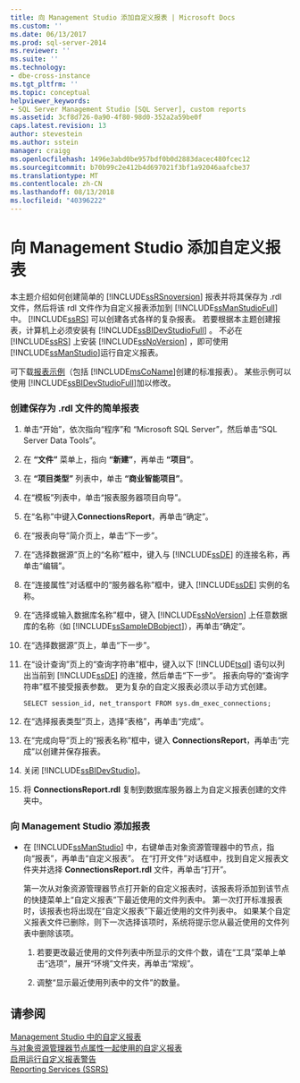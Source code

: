 ```yaml
---
title: 向 Management Studio 添加自定义报表 | Microsoft Docs
ms.custom: ''
ms.date: 06/13/2017
ms.prod: sql-server-2014
ms.reviewer: ''
ms.suite: ''
ms.technology:
- dbe-cross-instance
ms.tgt_pltfrm: ''
ms.topic: conceptual
helpviewer_keywords:
- SQL Server Management Studio [SQL Server], custom reports
ms.assetid: 3cf8d726-0a90-4f80-98d0-352a2a59be0f
caps.latest.revision: 13
author: stevestein
ms.author: sstein
manager: craigg
ms.openlocfilehash: 1496e3abd0be957bdf0b0d2883dacec480fcec12
ms.sourcegitcommit: b70b99c2e412b4d697021f3bf1a92046aafcbe37
ms.translationtype: MT
ms.contentlocale: zh-CN
ms.lasthandoff: 08/13/2018
ms.locfileid: "40396222"
---
```

# <a name="add-a-custom-report-to-management-studio"></a>向 Management Studio 添加自定义报表
  本主题介绍如何创建简单的 [!INCLUDE[ssRSnoversion](../../includes/ssrsnoversion-md.md)] 报表并将其保存为 .rdl 文件，然后将该 rdl 文件作为自定义报表添加到 [!INCLUDE[ssManStudioFull](../../includes/ssmanstudiofull-md.md)] 中。 [!INCLUDE[ssRS](../../includes/ssrs.md)] 可以创建各式各样的复杂报表。 若要根据本主题创建报表，计算机上必须安装有 [!INCLUDE[ssBIDevStudioFull](../../includes/ssbidevstudiofull-md.md)] 。 不必在 [!INCLUDE[ssRS](../../includes/ssrs.md)] 上安装 [!INCLUDE[ssNoVersion](../../includes/ssnoversion-md.md)] ，即可使用 [!INCLUDE[ssManStudio](../../includes/ssmanstudio-md.md)]运行自定义报表。  
  
 可下载[报表示例](http://go.microsoft.com/fwlink/?LinkId=81792)（包括 [!INCLUDE[msCoName](../../includes/msconame-md.md)]创建的标准报表）。 某些示例可以使用 [!INCLUDE[ssBIDevStudioFull](../../includes/ssbidevstudiofull-md.md)]加以修改。  
  
### <a name="to-create-a-simple-report-saved-as-an-rdl-file"></a>创建保存为 .rdl 文件的简单报表  
  
1.  单击“开始”，依次指向“程序”和 “Microsoft SQL Server”，然后单击“SQL Server Data Tools”。  
  
2.  在 **“文件”** 菜单上，指向 **“新建”**，再单击 **“项目”**。  
  
3.  在 **“项目类型”** 列表中，单击 **“商业智能项目”**。  
  
4.  在“模板”列表中，单击“报表服务器项目向导”。  
  
5.  在“名称”中键入**ConnectionsReport**，再单击“确定”。  
  
6.  在“报表向导”简介页上，单击“下一步”。  
  
7.  在“选择数据源”页上的“名称”框中，键入与 [!INCLUDE[ssDE](../../includes/ssde-md.md)] 的连接名称，再单击“编辑”。  
  
8.  在“连接属性”对话框中的“服务器名称”框中，键入 [!INCLUDE[ssDE](../../includes/ssde-md.md)] 实例的名称。  
  
9. 在“选择或输入数据库名称”框中，键入 [!INCLUDE[ssNoVersion](../../includes/ssnoversion-md.md)] 上任意数据库的名称（如 [!INCLUDE[ssSampleDBobject](../../includes/sssampledbobject-md.md)]），再单击“确定”。  
  
10. 在“选择数据源”页上，单击“下一步”。  
  
11. 在“设计查询”页上的“查询字符串”框中，键入以下 [!INCLUDE[tsql](../../includes/tsql-md.md)] 语句以列出当前到 [!INCLUDE[ssDE](../../includes/ssde-md.md)] 的连接，然后单击“下一步”。 报表向导的“查询字符串”框不接受报表参数。 更为复杂的自定义报表必须以手动方式创建。  
  
     `SELECT session_id, net_transport FROM sys.dm_exec_connections;`  
  
12. 在“选择报表类型”页上，选择“表格”，再单击“完成”。  
  
13. 在“完成向导”页上的“报表名称”框中，键入 **ConnectionsReport**，再单击“完成”以创建并保存报表。  
  
14. 关闭 [!INCLUDE[ssBIDevStudio](../../includes/ssbidevstudio-md.md)]。  
  
15. 将 **ConnectionsReport.rdl** 复制到数据库服务器上为自定义报表创建的文件夹中。  
  
### <a name="to-add-a-report-to-management-studio"></a>向 Management Studio 添加报表  
  
-   在 [!INCLUDE[ssManStudio](../../includes/ssmanstudio-md.md)] 中，右键单击对象资源管理器中的节点，指向“报表”，再单击“自定义报表”。 在“打开文件”对话框中，找到自定义报表文件夹并选择 **ConnectionsReport.rdl** 文件，再单击“打开”。  
  
     第一次从对象资源管理器节点打开新的自定义报表时，该报表将添加到该节点的快捷菜单上“自定义报表”下最近使用的文件列表中。 第一次打开标准报表时，该报表也将出现在“自定义报表”下最近使用的文件列表中。 如果某个自定义报表文件已删除，则下一次选择该项时，系统将提示您从最近使用的文件列表中删除该项。  
  
    1.  若要更改最近使用的文件列表中所显示的文件个数，请在“工具”菜单上单击“选项”，展开“环境”文件夹，再单击“常规”。  
  
    2.  调整“显示最近使用列表中的文件”的数量。  
  
## <a name="see-also"></a>请参阅  
 [Management Studio 中的自定义报表](custom-reports-in-management-studio.md)   
 [与对象资源管理器节点属性一起使用的自定义报表](use-custom-reports-with-object-explorer-node-properties.md)   
 [启用运行自定义报表警告](unsuppress-run-custom-report-warnings.md)   
 [Reporting Services (SSRS)](../../reporting-services/create-deploy-and-manage-mobile-and-paginated-reports.md)  
  
  
